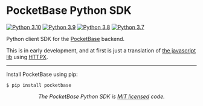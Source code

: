 # PocketBase Python SDK

[![Python 3.10](https://github.com/vaphes/pocketbase/actions/workflows/python-3.10.yml/badge.svg)](https://github.com/vaphes/pocketbase/actions/workflows/python-3.10.yml) [![Python 3.9](https://github.com/vaphes/pocketbase/actions/workflows/python-3.9.yml/badge.svg)](https://github.com/vaphes/pocketbase/actions/workflows/python-3.9.yml) [![Python 3.8](https://github.com/vaphes/pocketbase/actions/workflows/python-3.8.yml/badge.svg)](https://github.com/vaphes/pocketbase/actions/workflows/python-3.8.yml) [![Python 3.7](https://github.com/vaphes/pocketbase/actions/workflows/python-3.7.yml/badge.svg)](https://github.com/vaphes/pocketbase/actions/workflows/python-3.7.yml)

Python client SDK for the <a href="https://pocketbase.io/">PocketBase</a> backend.

This is in early development, and at first is just a translation of <a href="https://github.com/pocketbase/js-sdk">the javascript lib</a> using <a href="https://github.com/encode/httpx/">HTTPX</a>.

---

Install PocketBase using pip:

```shell
$ pip install pocketbase
```

<p align="center"><i>The PocketBase Python SDK is <a href="https://github.com/vaphes/pocketbase/blob/master/LICENCE.txt">MIT licensed</a> code.</p>
